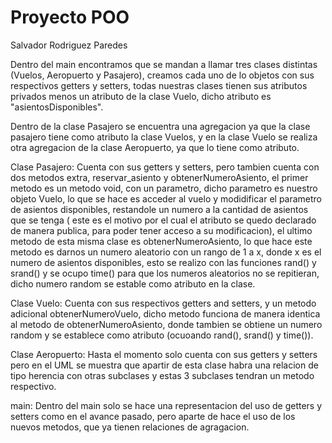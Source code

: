 # Proyecto POO

Salvador Rodriguez Paredes

Dentro del main encontramos que se mandan a llamar tres clases distintas (Vuelos, Aeropuerto y Pasajero), creamos cada
uno de lo objetos con sus respectivos getters y setters, todas nuestras clases tienen sus atributos privados menos un
atributo de la clase Vuelo, dicho atributo es "asientosDisponibles".

Dentro de la clase Pasajero se encuentra una agregacion ya que la clase pasajero tiene como atributo la clase Vuelos, y
en la clase Vuelo se realiza otra agregacion de la clase Aeropuerto, ya que lo tiene como atributo.

Clase Pasajero:
Cuenta con sus getters y setters, pero tambien cuenta con dos metodos extra, reservar_asiento y obtenerNumeroAsiento, el
primer metodo es un metodo void, con un parametro, dicho parametro es nuestro objeto Vuelo, lo que se hace es acceder al
vuelo y modidificar el parametro de asientos disponibles, restandole un numero a la cantidad de asientos que se tenga (
este es el motivo por el cual el atributo se quedo declarado de manera publica, para poder tener acceso a su
modificacion), el ultimo metodo de esta misma clase es obtenerNumeroAsiento, lo que hace este metodo es darnos un numero
aleatorio con un rango de 1 a x, donde x es el numero de asientos disponibles, esto se realizo con las funciones rand()
y srand() y se ocupo time() para que los numeros aleatorios no se repitieran, dicho numero random se estable como
atributo en la clase.

Clase Vuelo: Cuenta con sus respectivos getters and setters, y un metodo adicional obtenerNumeroVuelo, dicho metodo
funciona de manera identica al metodo de obtenerNumeroAsiento, donde tambien se obtiene un numero random y se establece
como atributo (ocuoando rand(), srand() y time()).

Clase Aeropuerto: Hasta el momento solo cuenta con sus getters y setters pero en el UML se muestra que apartir de esta
clase habra una relacion de tipo herencia con otras subclases y estas 3 subclases tendran un metodo respectivo.

main: Dentro del main solo se hace una representacion del uso de getters y setters como en el avance pasado, pero aparte
de hace el uso de los nuevos metodos, que ya tienen relaciones de agragacion.